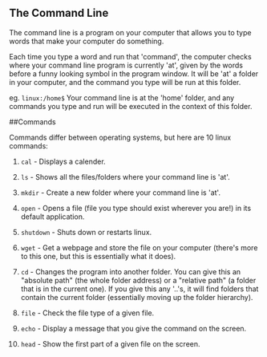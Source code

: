## The Command Line

The command line is a program on your computer that allows you to type words that make your computer do something.

Each time you type a word and run that 'command', the computer checks where your command line program is currently 'at', given by the words before a funny looking symbol in the program window. It will be 'at' a folder in your computer, and the command you type will be run at this folder.

eg. `linux:/home$` Your command line is at the 'home' folder, and any commands you type and run will be executed in the context of this folder.

##Commands

Commands differ between operating systems, but here are 10 linux commands:

1. `cal` - Displays a calender.

2. `ls` - Shows all the files/folders where your command line is 'at'.

3. `mkdir` - Create a new folder where your command line is 'at'.

4. `open` - Opens a file (file you type should exist wherever you are!) in its default application.

5. `shutdown` - Shuts down or restarts linux.

6. `wget` - Get a webpage and store the file on your computer (there's more to this one, but this is essentially what it does).

7. `cd` - Changes the program into another folder. You can give this an "absolute path" (the whole folder address)
or a "relative path" (a folder that is in the current one). If you give this any '..'s, it will find folders that contain
the current folder (essentially moving up the folder hierarchy).

8. `file` - Check the file type of a given file.

9. `echo` - Display a message that you give the command on the screen.

10. `head` - Show the first part of a given file on the screen.